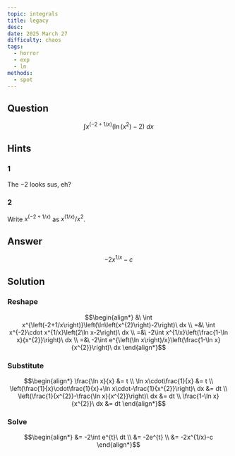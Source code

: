 ```yaml
---
topic: integrals
title: legacy
desc: 
date: 2025 March 27
difficulty: chaos
tags:
  - horror
  - exp
  - ln
methods:
  - spot
---
```



## Question
```math
\int
  x^{(-2 + 1/x)} \left(
    \ln(x^2) - 2
  \right)
\ dx
```


## Hints

### 1
The $-2$ looks sus, eh?

### 2
Write $x^{(-2+1/x)}$ as $x^{(1/x)}/x^2$.


## Answer
```math
-2x^{1/x}-c
```


## Solution

### Reshape
```math
\begin{align*}
  &\ \int x^{\left(-2+1/x\right)}\left(\ln\left(x^{2}\right)-2\right)\ dx
  \\ =&\ \int x^{-2}\cdot x^{1/x}\left(2\ln x-2\right)\ dx
  \\ =&\ -2\int x^{1/x}\left(\frac{1-\ln x}{x^{2}}\right)\ dx
  \\ =&\ -2\int e^{\left(\ln x\right)/x}\left(\frac{1-\ln x}{x^{2}}\right)\ dx
\end{align*}
```

### Substitute
```math
\begin{align*}
  \frac{\ln x}{x} &= t
  \\ \ln x\cdot\frac{1}{x} &= t
  \\ \left(\frac{1}{x}\cdot\frac{1}{x}+\ln x\cdot-\frac{1}{x^{2}}\right)\ dx &= dt
  \\ \left(\frac{1}{x^{2}}-\frac{\ln x}{x^{2}}\right)\ dx &= dt
  \\ \frac{1-\ln x}{x^{2}}\ dx &= dt
\end{align*}
```

### Solve
```math
\begin{align*}
  &= -2\int e^{t}\ dt
  \\ &= -2e^{t}
  \\ &= -2x^{1/x}-c
\end{align*}
```
